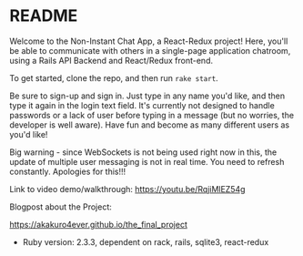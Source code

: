 # README

Welcome to the Non-Instant Chat App, a React-Redux project! Here, you'll be able to communicate with others in a single-page application chatroom, using a Rails API Backend and React/Redux front-end.

To get started, clone the repo, and then run ```rake start```.

Be sure to sign-up and sign in. Just type in any name you'd like, and then type it again in the login text field. It's currently not designed to handle passwords or a lack of user before typing in a message (but no worries, the developer is well aware). Have fun and become as many different users as you'd like!

Big warning - since WebSockets is not being used right now in this, the update of multiple user messaging is not in real time. You need to refresh constantly. Apologies for this!!!

Link to video demo/walkthrough: https://youtu.be/RqjiMlEZ54g

Blogpost about the Project:

https://akakuro4ever.github.io/the_final_project

* Ruby version: 2.3.3, dependent on rack, rails, sqlite3, react-redux
